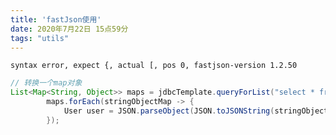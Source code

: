 ```yaml
---
title: 'fastJson使用'
date: 2020年7月22日 15点59分
tags: "utils"
---
```






`syntax error, expect {, actual [, pos 0, fastjson-version 1.2.50`

```java
// 转换一个map对象
List<Map<String, Object>> maps = jdbcTemplate.queryForList("select * from user");
		maps.forEach(stringObjectMap -> {
			User user = JSON.parseObject(JSON.toJSONString(stringObjectMap), User.class);
		});
```